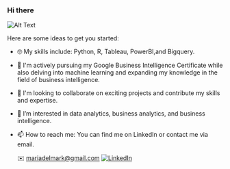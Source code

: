 ### Hi there 

![Alt Text](https://github.com/mariadelmark/cat_gif)




Here are some ideas to get you started:

- 🤓 My skills include: Python, R, Tableau, PowerBI,and Bigquery.

- 🔭  I'm actively pursuing my Google Business Intelligence Certificate 
      while also delving into machine learning and expanding my knowledge
      in the field of business intelligence.
      
- 👯 I'm looking to collaborate on exciting projects and contribute my skills and expertise.

- 🥰 I’m interested in data analytics, business analytics, and business intelligence.

- 📫 How to reach me: You can find me on LinkedIn or contact me via email.

  ✉️ mariadelmark@gmail.com
  [![LinkedIn](https://img.shields.io/badge/LinkedIn-Connect-blue)](https://www.linkedin.com/in/mdmkarpinski/)



